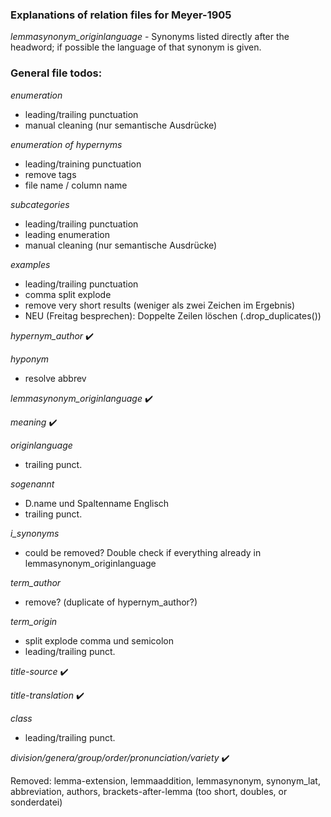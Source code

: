 ### Explanations of relation files for Meyer-1905

*lemmasynonym_originlanguage* - Synonyms listed directly after the headword; if possible the language of that synonym is given.

### General file todos:

*enumeration*
* leading/trailing punctuation
* manual cleaning (nur semantische Ausdrücke)
	
*enumeration of hypernyms*
* leading/training punctuation
* remove tags
* file name / column name

*subcategories*
* leading/trailing punctuation
* leading enumeration
* manual cleaning (nur semantische Ausdrücke)

*examples*
* leading/trailing punctuation
* comma split explode
* remove very short results (weniger als zwei Zeichen im Ergebnis)
* NEU (Freitag besprechen): Doppelte Zeilen löschen (.drop_duplicates())

*hypernym_author* :heavy_check_mark:

*hyponym*
* resolve abbrev

*lemmasynonym_originlanguage* :heavy_check_mark:

*meaning* :heavy_check_mark:

*originlanguage*
* trailing punct.

*sogenannt*
* D.name und Spaltenname Englisch
* trailing punct.

*i_synonyms*
* could be removed? Double check if everything already in lemmasynonym_originlanguage

*term_author*
* remove? (duplicate of hypernym_author?)

*term_origin*
* split explode comma und semicolon
* leading/trailing punct.

*title-source* :heavy_check_mark:

*title-translation* :heavy_check_mark:

*class*
* leading/trailing punct.

*division/genera/group/order/pronunciation/variety* :heavy_check_mark:

Removed:
lemma-extension, lemmaaddition, lemmasynonym, synonym_lat, abbreviation, authors, brackets-after-lemma (too short, doubles, or sonderdatei)
